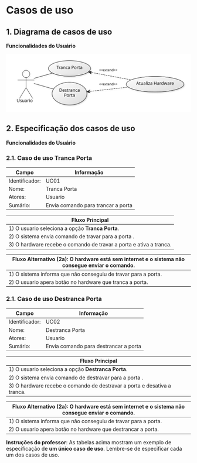 # Casos de uso

## 1. Diagrama de casos de uso

**Funcionalidades do Usuário**

![Diagrama dos casos de uso](7b255a38.svg)

## 2. Especificação dos casos de uso

**Funcionalidades do Usuário**

### 2.1. Caso de uso **Tranca Porta**

| Campo          | Informação        |
|---|---|
| Identificador: | UC01              |
| Nome:          | Tranca Porta |
| Atores:        | Usuario |
| Sumário:       | Envia comando para trancar a porta |

| Fluxo Principal |
|---|
| 1) O usuario seleciona a opção **Tranca Porta**. |
| 2) O sistema envia comando de travar para a porta . |
| 3) O hardware recebe o comando de travar a porta e ativa a tranca. |

| Fluxo Alternativo (2a): O hardware está sem internet e o sistema não consegue enviar o comando. |
|---|
| 1) O sistema informa que não conseguiu de travar para a porta. |
| 2) O usuario apera botão no hardware que tranca a porta. |

### 2.1. Caso de uso **Destranca Porta**

| Campo          | Informação        |
|---|---|
| Identificador: | UC02              |
| Nome:          | Destranca Porta |
| Atores:        | Usuario |
| Sumário:       | Envia comando para destrancar a porta |

| Fluxo Principal |
|---|
| 1) O usuario seleciona a opção **Destranca Porta**. |
| 2) O sistema envia comando de destravar para a porta . |
| 3) O hardware recebe o comando de destravar a porta e desativa a tranca. |

| Fluxo Alternativo (2a): O hardware está sem internet e o sistema não consegue enviar o comando. |
|---|
| 1) O sistema informa que não conseguiu de travar para a porta. |
| 2) O usuario apera botão no hardware que destrancar a porta. |

**Instruções do professor**: As tabelas acima mostram um exemplo de especificação de **um único caso de uso**. Lembre-se de especificar cada um dos casos de uso.


